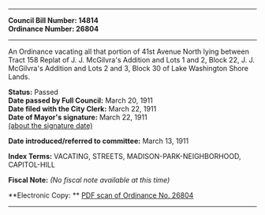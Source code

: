 * * * * *  
  
**Council Bill Number: [](#h0)[](#h2)14814**   
**Ordinance Number: 26804**  
  
* * * * *  
  
An Ordinance vacating all that portion of 41st Avenue North lying between Tract 158 Replat of J. J. McGilvra's Addition and Lots 1 and 2, Block 22, J. J. McGilvra's Addition and Lots 2 and 3, Block 30 of Lake Washington Shore Lands.  
  
**Status:** Passed   
**Date passed by Full Council:** March 20, 1911   
**Date filed with the City Clerk:** March 22, 1911   
**Date of Mayor's signature:** March 22, 1911   
[(about the signature date)](/~public/approvaldate.htm)   
  
  
**Date introduced/referred to committee:** March 13, 1911   
  
**Index Terms:** VACATING, STREETS, MADISON-PARK-NEIGHBORHOOD, CAPITOL-HILL  
  
**Fiscal Note:** *(No fiscal note available at this time)*  
  
**Electronic Copy: ** [PDF scan of Ordinance No. 26804](/~archives/Ordinances/Ord_26804.pdf)  
  
* * * * *  
